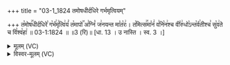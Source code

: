 +++
title = "03-1_1824 तमोषधीर्दधिरे गर्भमृत्वियम्"

+++
त꣡मोष꣢꣯धीर्दधिरे꣣ ग꣡र्भ꣢मृ꣣त्वि꣢यं꣣ त꣡मापो꣢꣯ अ꣣ग्निं꣡ ज꣢नयन्त मा꣣त꣡रः꣢। त꣡मित्स꣢꣯मा꣣नं꣢ व꣣नि꣡न꣢श्च वी꣣रु꣢धो꣣ऽन्त꣡र्व꣢तीश्च꣣ सु꣡व꣢ते च वि꣣श्व꣡हा꣢ ॥ 03-1:1824 ॥ ॥3 (रि)॥ [धा. 13 । उ नास्ति । स्व. 3 ।]

<details><summary>मूलम् (VC)</summary>

त꣡मो꣢꣯षधीर्दधिरे꣣ ग꣡र्भ꣢मृ꣣त्वि꣢यं꣣ त꣡मापो꣢꣯ अ꣣ग्निं꣡ ज꣢नयन्त मा꣣त꣡रः꣢ । त꣡मित्स꣢꣯मा꣣नं꣢ व꣣नि꣡न꣢श्च वी꣣रु꣢धो꣣ऽन्त꣡र्व꣢तीश्च꣣ सु꣡व꣢ते च वि꣣श्व꣡हा꣢ ॥१८२४॥
</details>

<details><summary>विस्वर-मूलम् (VC)</summary>

तमोषधीर्दधिरे गर्भमृत्वियं तमापो अग्निं जनयन्त मातरः । तमित्समानं वनिनश्च वीरुधोऽन्तर्वतीश्च सुवते च विश्वहा ॥१८२४॥
</details>